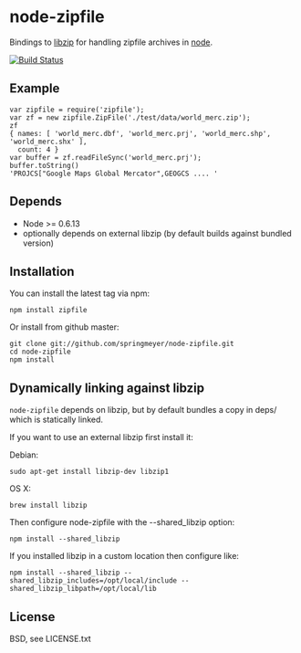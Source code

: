 # node-zipfile
      
Bindings to [libzip](http://nih.at/libzip/libzip.html) for handling zipfile archives in [node](http://nodejs.org).

[![Build Status](https://secure.travis-ci.org/springmeyer/node-zipfile.png)](http://travis-ci.org/springmeyer/node-zipfile)

## Example

    var zipfile = require('zipfile');
    var zf = new zipfile.ZipFile('./test/data/world_merc.zip');
    zf
    { names: [ 'world_merc.dbf', 'world_merc.prj', 'world_merc.shp', 'world_merc.shx' ],
      count: 4 }
    var buffer = zf.readFileSync('world_merc.prj');
    buffer.toString()
    'PROJCS["Google Maps Global Mercator",GEOGCS .... '


## Depends

 - Node >= 0.6.13
 - optionally depends on external libzip (by default builds against bundled version)

## Installation

You can install the latest tag via npm:

    npm install zipfile

Or install from github master:

    git clone git://github.com/springmeyer/node-zipfile.git
    cd node-zipfile
    npm install

## Dynamically linking against libzip

`node-zipfile` depends on libzip, but by default
bundles a copy in deps/ which is statically linked.

If you want to use an external libzip first install it:

Debian:

    sudo apt-get install libzip-dev libzip1

OS X:
  
    brew install libzip

Then configure node-zipfile with the --shared_libzip option:
 
    npm install --shared_libzip

If you installed libzip in a custom location then configure like:
  
    npm install --shared_libzip --shared_libzip_includes=/opt/local/include --shared_libzip_libpath=/opt/local/lib

## License

  BSD, see LICENSE.txt